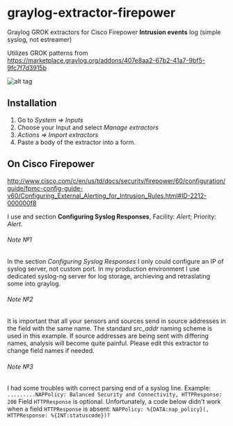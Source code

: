 # graylog-extractor-firepower
Graylog GROK extractors for Cisco Firepower **Intrusion events** log (simple syslog, not estreamer)

Utilizes GROK patterns from https://marketplace.graylog.org/addons/407e8aa2-67b2-41a7-9bf5-9fc7f7d3915b

![alt tag](http://i.piccy.info/i9/31db09a41a64693952cf821cd274e5f4/1477571240/103371/1059582/_Fh_fi00576graylog_firepower_extractor_scr1.png)

## Installation
1. Go to *System => Inputs*
2. Choose your Input and select *Manage extractors*
3. *Actions => Import extractors*
4. Paste a body of the extractor into a form.

## On Cisco Firepower
http://www.cisco.com/c/en/us/td/docs/security/firepower/60/configuration/guide/fpmc-config-guide-v60/Configuring_External_Alerting_for_Intrusion_Rules.html#ID-2212-000000f8

I use and section **Configuring Syslog Responses**, Facility: *Alert*; Priority: *Alert*.
###### Note №1
In the section *Configuring Syslog Responses* I only could configure an IP of syslog server, not custom port. In my production environment I use dedicated syslog-ng server for log storage, archieving and retraslating some into graylog.

###### Note №2
It is important that all your sensors and sources send in source addresses in the field with the same name. The standard *src_addr* naming scheme is used in this example. If source addresses are being sent with differing names, analysis will become quite painful. Please edit this extractor to change field names if needed.

###### Note №3
I had some troubles with correct parsing end of a syslog line. Example:
`.........NAPPolicy: Balanced Security and Connectivity, HTTPResponse: 200`
Field `HTTPResponse` is optional. Unfortunately, a code below didn't work when a field `HTTPResponse` is absent:
`NAPPolicy: %{DATA:nap_policy}(, HTTPResponse: %{INT:statuscode})?`
